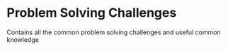 # Problem Solving Challenges
Contains all the common problem solving challenges and useful common knowledge
